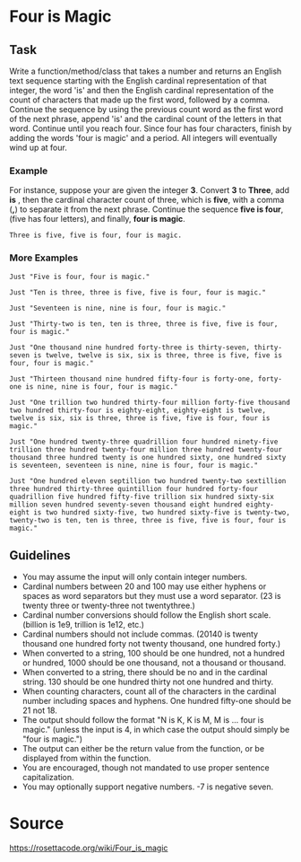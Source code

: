 # Four is Magic

## Task

Write a function/method/class that takes a number and returns an English text sequence starting with the English cardinal representation of that integer, the word 'is' and then the English cardinal representation of the count of characters that made up the first word, followed by a comma.
Continue the sequence by using the previous count word as the first word of the next phrase, append 'is' and the cardinal count of the letters in that word.
Continue until you reach four. 
Since four has four characters, finish by adding the words 'four is magic' and a period. 
All integers will eventually wind up at four.

### Example

For instance, suppose your are given the integer **3**. 
Convert **3** to **Three**, add **is** , then the cardinal character count of three, which is **five**, with a comma (**,**) to separate it from the next phrase. 
Continue the sequence **five is four**, (five has four letters), and finally, **four is magic**.
```
Three is five, five is four, four is magic.
```

### More Examples

```
Just "Five is four, four is magic."

Just "Ten is three, three is five, five is four, four is magic."

Just "Seventeen is nine, nine is four, four is magic."

Just "Thirty-two is ten, ten is three, three is five, five is four, four is magic."

Just "One thousand nine hundred forty-three is thirty-seven, thirty-seven is twelve, twelve is six, six is three, three is five, five is four, four is magic."

Just "Thirteen thousand nine hundred fifty-four is forty-one, forty-one is nine, nine is four, four is magic."

Just "One trillion two hundred thirty-four million forty-five thousand two hundred thirty-four is eighty-eight, eighty-eight is twelve, twelve is six, six is three, three is five, five is four, four is magic."

Just "One hundred twenty-three quadrillion four hundred ninety-five trillion three hundred twenty-four million three hundred twenty-four thousand three hundred twenty is one hundred sixty, one hundred sixty is seventeen, seventeen is nine, nine is four, four is magic."

Just "One hundred eleven septillion two hundred twenty-two sextillion three hundred thirty-three quintillion four hundred forty-four quadrillion five hundred fifty-five trillion six hundred sixty-six million seven hundred seventy-seven thousand eight hundred eighty-eight is two hundred sixty-five, two hundred sixty-five is twenty-two, twenty-two is ten, ten is three, three is five, five is four, four is magic."
```

## Guidelines

* You may assume the input will only contain integer numbers.
* Cardinal numbers between 20 and 100 may use either hyphens or spaces as word separators but they must use a word separator. (23 is twenty three or twenty-three not twentythree.)
* Cardinal number conversions should follow the English short scale. (billion is 1e9, trillion is 1e12, etc.)
* Cardinal numbers should not include commas. (20140 is twenty thousand one hundred forty not twenty thousand, one hundred forty.)
* When converted to a string, 100 should be one hundred, not a hundred or hundred, 1000 should be one thousand, not a thousand or thousand.
* When converted to a string, there should be no and in the cardinal string. 130 should be one hundred thirty not one hundred and thirty.
* When counting characters, count all of the characters in the cardinal number including spaces and hyphens. One hundred fifty-one should be 21 not 18.
* The output should follow the format "N is K, K is M, M is ... four is magic." (unless the input is 4, in which case the output should simply be "four is magic.")
* The output can either be the return value from the function, or be displayed from within the function.
* You are encouraged, though not mandated to use proper sentence capitalization.
* You may optionally support negative numbers. -7 is negative seven.

# Source
https://rosettacode.org/wiki/Four_is_magic
